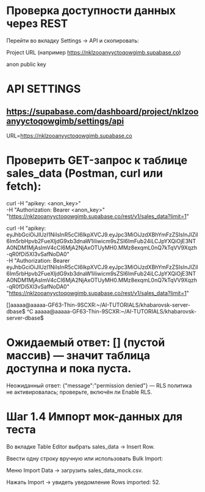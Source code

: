 # Проверка доступности данных через REST

Перейти во вкладку Settings → API и скопировать:

Project URL (например https://nklzooanyyctoqowgimb.supabase.co)

anon public key


# API SETTINGS
## https://supabase.com/dashboard/project/nklzooanyyctoqowgimb/settings/api


URL=https://nklzooanyyctoqowgimb.supabase.co

# Проверить GET-запрос к таблице sales_data (Postman, curl или fetch):

curl -H "apikey: <anon_key>" \
     -H "Authorization: Bearer <anon_key>" \
     "https://nklzooanyyctoqowgimb.supabase.co/rest/v1/sales_data?limit=1"


curl -H "apikey: eyJhbGciOiJIUzI1NiIsInR5cCI6IkpXVCJ9.eyJpc3MiOiJzdXBhYmFzZSIsInJlZiI6Im5rbHpvb2FueXljdG9xb3dnaW1iIiwicm9sZSI6ImFub24iLCJpYXQiOjE3NTA0NDM1MjAsImV4cCI6MjA2NjAxOTUyMH0.MMz8exqmL0nQ7kTqVV9Xqzh-qR0fDi5Xl3vSafNoDA0" \
     -H "Authorization: Bearer eyJhbGciOiJIUzI1NiIsInR5cCI6IkpXVCJ9.eyJpc3MiOiJzdXBhYmFzZSIsInJlZiI6Im5rbHpvb2FueXljdG9xb3dnaW1iIiwicm9sZSI6ImFub24iLCJpYXQiOjE3NTA0NDM1MjAsImV4cCI6MjA2NjAxOTUyMH0.MMz8exqmL0nQ7kTqVV9Xqzh-qR0fDi5Xl3vSafNoDA0" \
     "https://nklzooanyyctoqowgimb.supabase.co/rest/v1/sales_data?limit=1"


[]aaaaa@aaaaa-GF63-Thin-9SCXR:~/AI-TUTORIALS/khabarovsk-server-dbase$ ^C
aaaaa@aaaaa-GF63-Thin-9SCXR:~/AI-TUTORIALS/khabarovsk-server-dbase$


# Ожидаемый ответ: [] (пустой массив) — значит таблица доступна и пока пуста.
Неожиданный ответ: {"message":"permission denied"} — RLS политика не активировалась; проверьте, включён ли Enable RLS.

# Шаг 1.4 Импорт мок-данных для теста
Во вкладке Table Editor выбрать sales_data → Insert Row.

Ввести одну строку вручную или использовать Bulk Import:

Меню Import Data → загрузить sales_data_mock.csv.

Нажать Import → увидеть уведомление Rows imported: 52.
